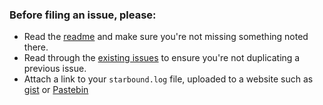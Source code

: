 ### Before filing an issue, please:
- Read the [readme](https://github.com/medeor413/SBItemUtils/blob/master/README.md) and make sure you're not missing something noted there.
- Read through the [existing issues](https://github.com/medeor413/SBItemUtils/issues) to ensure you're not duplicating a previous issue.
- Attach a link to your `starbound.log` file, uploaded to a website such as [gist](https://gist.github.com) or [Pastebin](https://pastebin.com)
